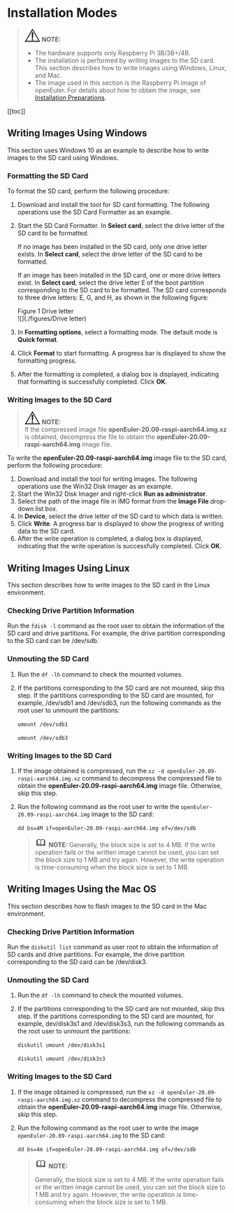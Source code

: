 # Installation Modes

> ![](./public_sys-resources/icon-notice.gif) **NOTE:**
> 
> - The hardware supports only Raspberry Pi 3B/3B+/4B.
> - The installation is performed by writing images to the SD card. This section describes how to write images using Windows, Linux, and Mac.
> - The image used in this section is the Raspberry Pi image of openEuler. For details about how to obtain the image, see [Installation Preparations](./安装准备-1.html).

[[toc]]

## Writing Images Using Windows

This section uses Windows 10 as an example to describe how to write images to the SD card using Windows.

### Formatting the SD Card

To format the SD card, perform the following procedure:

1. Download and install the tool for SD card formatting. The following operations use the SD Card Formatter as an example.

2. Start the SD Card Formatter. In **Select card**, select the drive letter of the SD card to be formatted.
   
   If no image has been installed in the SD card, only one drive letter exists. In **Select card**, select the drive letter of the SD card to be formatted.
   
   If an image has been installed in the SD card, one or more drive letters exist. In **Select card**, select the drive letter E of the boot partition corresponding to the SD card to be formatted. The SD card corresponds to three drive letters: E, G, and H, as shown in the following figure:
   
   Figure 1 Drive letter<a name="zh-cn_topic_0151920806_f6ff7658b349942ea87f4521c0256c311"></a>  
![](./figures/Drive letter)

3. In **Formatting options**, select a formatting mode. The default mode is **Quick format**.

4. Click **Format** to start formatting. A progress bar is displayed to show the formatting progress.

5. After the formatting is completed, a dialog box is displayed, indicating that formatting is successfully completed. Click **OK**.

### Writing Images to the SD Card

> ![](./public_sys-resources/icon-notice.gif) **NOTE:**   
If the compressed image file **openEuler-20.09-raspi-aarch64.img.xz** is obtained, decompress the file to obtain the **openEuler-20.09-raspi-aarch64.img** image file.

To write the **openEuler-20.09-raspi-aarch64.img** image file to the SD card, perform the following procedure:

1. Download and install the tool for writing images. The following operations use the Win32 Disk Imager as an example.
2. Start the Win32 Disk Imager and right-click **Run as administrator**.
3. Select the path of the image file in IMG format from the **Image File** drop-down list box.
4. In **Device**, select the drive letter of the SD card to which data is written.
5. Click **Write**. A progress bar is displayed to show the progress of writing data to the SD card.
6. After the write operation is completed, a dialog box is displayed, indicating that the write operation is successfully completed. Click **OK**.

## Writing Images Using Linux

This section describes how to write images to the SD card in the Linux environment.

### Checking Drive Partition Information

Run the `fdisk -l` command as the root user to obtain the information of the SD card and drive partitions. For example, the drive partition corresponding to the SD card can be /dev/sdb.

### Unmouting the SD Card

1. Run the `df -lh` command to check the mounted volumes.

2. If the partitions corresponding to the SD card are not mounted, skip this step. If the partitions corresponding to the SD card are mounted, for example, /dev/sdb1 and /dev/sdb3, run the following commands as the root user to unmount the partitions:
   
   `umount /dev/sdb1`
   
   `umount /dev/sdb3`

### Writing Images to the SD Card

1. If the image obtained is compressed, run the `xz -d openEuler-20.09-raspi-aarch64.img.xz` command to decompress the compressed file to obtain the **openEuler-20.09-raspi-aarch64.img** image file. Otherwise, skip this step.

2. Run the following command as the root user to write the `openEuler-20.09-raspi-aarch64.img` image to the SD card:
   
   `dd bs=4M if=openEuler-20.09-raspi-aarch64.img of=/dev/sdb`
   
   > ![](./public_sys-resources/icon-note.gif) **NOTE:** Generally, the block size is set to 4 MB. If the write operation fails or the written image cannot be used, you can set the block size to 1 MB and try again. However, the write operation is time-consuming when the block size is set to 1 MB.

## Writing Images Using the Mac OS

This section describes how to flash images to the SD card in the Mac environment.

### Checking Drive Partition Information

Run the `diskutil list` command as user root to obtain the information of SD cards and drive partitions. For example, the drive partition corresponding to the SD card can be /dev/disk3.

### Unmouting the SD Card

1. Run the `df -lh` command to check the mounted volumes.

2. If the partitions corresponding to the SD card are not mounted, skip this step. If the partitions corresponding to the SD card are mounted, for example, dev/disk3s1 and /dev/disk3s3, run the following commands as the root user to unmount the partitions:
   
   `diskutil umount /dev/disk3s1`
   
   `diskutil umount /dev/disk3s3`

### Writing Images to the SD Card

1. If the image obtained is compressed, run the `xz -d openEuler-20.09-raspi-aarch64.img.xz` command to decompress the compressed file to obtain the **openEuler-20.09-raspi-aarch64.img** image file. Otherwise, skip this step.

2. Run the following command as the root user to write the image `openEuler-20.09-raspi-aarch64.img` to the SD card:
   
   `dd bs=4m if=openEuler-20.09-raspi-aarch64.img of=/dev/sdb`
   
   > ![](./public_sys-resources/icon-note.gif) **NOTE:**
   >
   > Generally, the block size is set to 4 MB. If the write operation fails or the written image cannot be used, you can set the block size to 1 MB and try again. However, the write operation is time-consuming when the block size is set to 1 MB.

